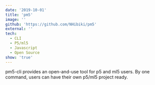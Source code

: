 ```yaml
---
date: '2019-10-01'
title: 'pm5'
image: ''
github: 'https://github.com/NHibiki/pm5'
external: ''
tech:
  - CLI
  - P5/ml5
  - Javascript
  - Open Source
show: 'true'
---
```


pm5-cli provides an open-and-use tool for p5 and ml5 users. By one command, users can have their own p5/ml5 project ready.
